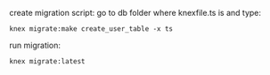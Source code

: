 create migration script:
go to db folder where knexfile.ts is and type:
```
knex migrate:make create_user_table -x ts
```

run migration:
```
knex migrate:latest
```